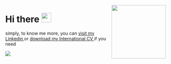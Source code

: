 
<img height='170' align="right" src="https://github-readme-streak-stats.herokuapp.com?user=albasyir&theme=vue&hide_border=true"></img>

# Hi there <img height='30' src="https://raw.githubusercontent.com/MartinHeinz/MartinHeinz/master/wave.gif">

<p>
  simply, to know me more, you can
  <a href='https://www.linkedin.com/in/albasyir/' target='_blank'>
    visit my Linkedin
  </a>
  or
  <a href='https://s3-ap-southeast-1.amazonaws.com/glints-dashboard/resume/46af71faae9c41cfea79c9a108708ee8.pdf' target='_blank'>
    download my International CV
  </a>
  if you need
</p>

![](https://visitor-badge.glitch.me/badge?page_id=albasyir.albasyir)
